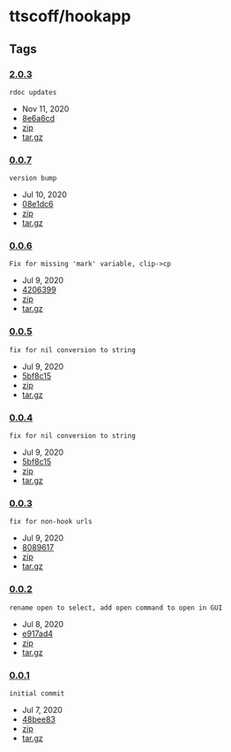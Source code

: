 # ttscoff/hookapp

## Tags

###  [2.0.3](https://github.com/ttscoff/hookapp/releases/tag/2.0.3)

```text
rdoc updates
```

* Nov 11, 2020
*  [8e6a6cd](commit/rdoc-updates-8e6a6cd.md)
*  [zip](https://github.com/ttscoff/hookapp/archive/refs/tags/2.0.3.zip)
*  [tar.gz](https://github.com/ttscoff/hookapp/archive/refs/tags/2.0.3.tar.gz)

###  [0.0.7](https://github.com/ttscoff/hookapp/releases/tag/0.0.7)

```text
version bump
```

* Jul 10, 2020
*  [08e1dc6](https://github.com/ttscoff/hookapp/commit/08e1dc6727fe4a20e5a172638c27d2180b64a8e8)
*  [zip](https://github.com/ttscoff/hookapp/archive/refs/tags/0.0.7.zip)
*  [tar.gz](https://github.com/ttscoff/hookapp/archive/refs/tags/0.0.7.tar.gz)

###  [0.0.6](https://github.com/ttscoff/hookapp/releases/tag/0.0.6)

```text
Fix for missing 'mark' variable, clip->cp
```

* Jul 9, 2020
*  [4206399](https://github.com/ttscoff/hookapp/commit/42063995ccf90ad09313c3834d0bb575e29ebcc6)
*  [zip](https://github.com/ttscoff/hookapp/archive/refs/tags/0.0.6.zip)
*  [tar.gz](https://github.com/ttscoff/hookapp/archive/refs/tags/0.0.6.tar.gz)

###  [0.0.5](https://github.com/ttscoff/hookapp/releases/tag/0.0.5)

```text
fix for nil conversion to string
```

* Jul 9, 2020
*  [5bf8c15](https://github.com/ttscoff/hookapp/commit/5bf8c15f6b70e6f3a028e5914cf12474303dc6c5)
*  [zip](https://github.com/ttscoff/hookapp/archive/refs/tags/0.0.5.zip)
*  [tar.gz](https://github.com/ttscoff/hookapp/archive/refs/tags/0.0.5.tar.gz)

###  [0.0.4](https://github.com/ttscoff/hookapp/releases/tag/0.0.4)

```text
fix for nil conversion to string
```

* Jul 9, 2020
*  [5bf8c15](https://github.com/ttscoff/hookapp/commit/5bf8c15f6b70e6f3a028e5914cf12474303dc6c5)
*  [zip](https://github.com/ttscoff/hookapp/archive/refs/tags/0.0.4.zip)
*  [tar.gz](https://github.com/ttscoff/hookapp/archive/refs/tags/0.0.4.tar.gz)

###  [0.0.3](https://github.com/ttscoff/hookapp/releases/tag/0.0.3)

```text
fix for non-hook urls
```

* Jul 9, 2020
*  [8089617](https://github.com/ttscoff/hookapp/commit/8089617a0c3a775170bc2609632f9fbcc97a3e02)
*  [zip](https://github.com/ttscoff/hookapp/archive/refs/tags/0.0.3.zip)
*  [tar.gz](https://github.com/ttscoff/hookapp/archive/refs/tags/0.0.3.tar.gz)

###  [0.0.2](https://github.com/ttscoff/hookapp/releases/tag/0.0.2)

```text
rename open to select, add open command to open in GUI
```

* Jul 8, 2020
*  [e917ad4](https://github.com/ttscoff/hookapp/commit/e917ad4ec293b9733d41dc04aed68a9d3c65ca7d)
*  [zip](https://github.com/ttscoff/hookapp/archive/refs/tags/0.0.2.zip)
*  [tar.gz](https://github.com/ttscoff/hookapp/archive/refs/tags/0.0.2.tar.gz)

###  [0.0.1](https://github.com/ttscoff/hookapp/releases/tag/0.0.1)

```text
initial commit
```

* Jul 7, 2020
*  [48bee83](https://github.com/ttscoff/hookapp/commit/48bee8332bf4d764441f25414e20aca4c881525d)
*  [zip](https://github.com/ttscoff/hookapp/archive/refs/tags/0.0.1.zip)
*  [tar.gz](https://github.com/ttscoff/hookapp/archive/refs/tags/0.0.1.tar.gz)

